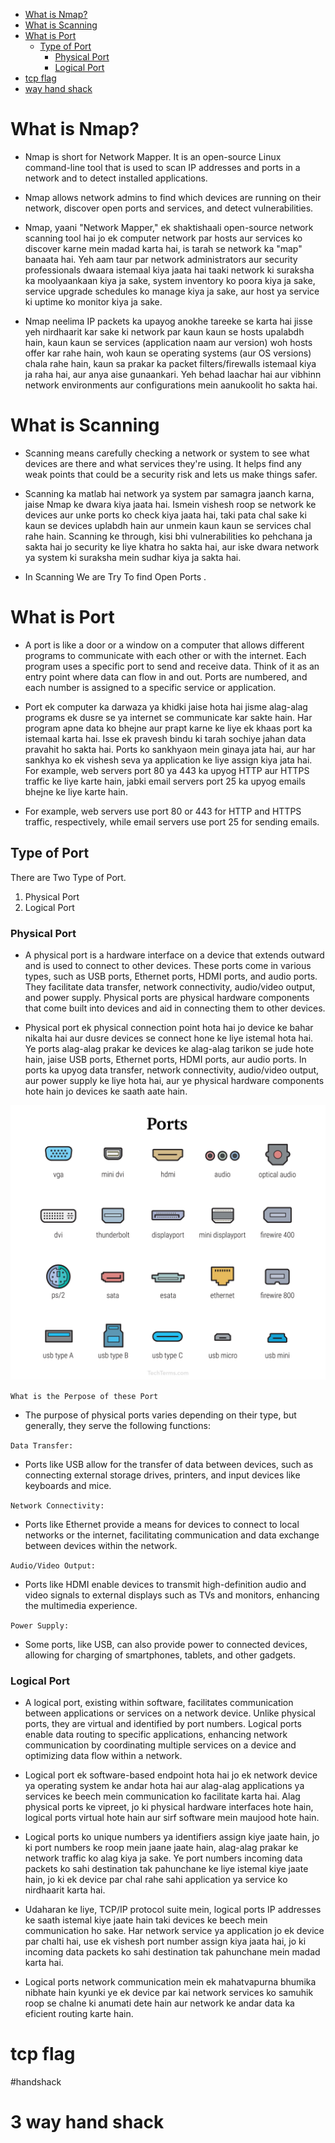 
<!-- TOC -->

- [What is Nmap?](#what-is-nmap)
- [What is Scanning](#what-is-scanning)
- [What is Port](#what-is-port)
    - [Type of Port](#type-of-port)
        - [Physical Port](#physical-port)
        - [Logical Port](#logical-port)
- [tcp flag](#tcp-flag)
- [way hand shack](#way-hand-shack)

<!-- /TOC -->


# What is Nmap?

- Nmap is short for Network Mapper. It is an open-source Linux command-line tool that is used to scan IP addresses and ports in a network and to detect installed applications.

- Nmap allows network admins to find which devices are running on their network, discover open ports and services, and detect vulnerabilities.


- Nmap, yaani "Network Mapper," ek shaktishaali open-source network scanning tool hai jo ek computer network par hosts aur services ko discover karne mein madad karta hai, is tarah se network ka "map" banaata hai. Yeh aam taur par network administrators aur security professionals dwaara istemaal kiya jaata hai taaki network ki suraksha ka moolyaankaan kiya ja sake, system inventory ko poora kiya ja sake, service upgrade schedules ko manage kiya ja sake, aur host ya service ki uptime ko monitor kiya ja sake.

- Nmap neelima IP packets ka upayog anokhe tareeke se karta hai jisse yeh nirdhaarit kar sake ki network par kaun kaun se hosts upalabdh hain, kaun kaun se services (application naam aur version) woh hosts offer kar rahe hain, woh kaun se operating systems (aur OS versions) chala rahe hain, kaun sa prakar ka packet filters/firewalls istemaal kiya ja raha hai, aur anya aise gunaankari. Yeh behad laachar hai aur vibhinn network environments aur configurations mein aanukoolit ho sakta hai.






# What is Scanning


- Scanning means carefully checking a network or system to see what devices are there and what services they're using. It helps find any weak points that could be a security risk and lets us make things safer.

- Scanning ka matlab hai network ya system par samagra jaanch karna, jaise Nmap ke dwara kiya jaata hai. Ismein vishesh roop se network ke devices aur unke ports ko check kiya jaata hai, taki pata chal sake ki kaun se devices uplabdh hain aur unmein kaun kaun se services chal rahe hain. Scanning ke through, kisi bhi vulnerabilities ko pehchana ja sakta hai jo security ke liye khatra ho sakta hai, aur iske dwara network ya system ki suraksha mein sudhar kiya ja sakta hai.


- In Scanning We are Try To find Open Ports .


# What is Port


-  A port is like a door or a window on a computer that allows different programs to communicate with each other or with the internet. Each program uses a specific port to send and receive data. Think of it as an entry point where data can flow in and out. Ports are numbered, and each number is assigned to a specific service or application. 


- Port ek computer ka darwaza ya khidki jaise hota hai jisme alag-alag programs ek dusre se ya internet se communicate kar sakte hain. Har program apne data ko bhejne aur prapt karne ke liye ek khaas port ka istemaal karta hai. Isse ek pravesh bindu ki tarah sochiye jahan data pravahit ho sakta hai. Ports ko sankhyaon mein ginaya jata hai, aur har sankhya ko ek vishesh seva ya application ke liye assign kiya jata hai. For example, web servers port 80 ya 443 ka upyog HTTP aur HTTPS traffic ke liye karte hain, jabki email servers port 25 ka upyog emails bhejne ke liye karte hain.

- For example, web servers use port 80 or 443 for HTTP and HTTPS traffic, respectively, while email servers use port 25 for sending emails.


## Type of Port

There are Two Type of Port.

1. Physical Port
2. Logical Port

###  Physical Port


- A physical port is a hardware interface on a device that extends outward and is used to connect to other devices. These ports come in various types, such as USB ports, Ethernet ports, HDMI ports, and audio ports. They facilitate data transfer, network connectivity, audio/video output, and power supply. Physical ports are physical hardware components that come built into devices and aid in connecting them to other devices.

- Physical port ek physical connection point hota hai jo device ke bahar nikalta hai aur dusre devices se connect hone ke liye istemal hota hai. Ye ports alag-alag prakar ke devices ke alag-alag tarikon se jude hote hain, jaise USB ports, Ethernet ports, HDMI ports, aur audio ports. In ports ka upyog data transfer, network connectivity, audio/video output, aur power supply ke liye hota hai, aur ye physical hardware components hote hain jo devices ke saath aate hain.

<img src="Image/port_112-2.webp">

<!-- - Usb port , RJ45 Port , HDMI Port -->

`What is the Perpose of these Port` 


- The purpose of physical ports varies depending on their type, but generally, they serve the following functions:


`Data Transfer:`

-  Ports like USB allow for the transfer of data between devices, such as connecting external storage drives, printers, and input devices like keyboards and mice.

` Network Connectivity: ` 

- Ports like Ethernet provide a means for devices to connect to local networks or the internet, facilitating communication and data exchange between devices within the network.

`Audio/Video Output:`

-  Ports like HDMI enable devices to transmit high-definition audio and video signals to external displays such as TVs and monitors, enhancing the multimedia experience.

`Power Supply:`

-  Some ports, like USB, can also provide power to connected devices, allowing for charging of smartphones, tablets, and other gadgets.






### Logical Port

- A logical port, existing within software, facilitates communication between applications or services on a network device. Unlike physical ports, they are virtual and identified by port numbers. Logical ports enable data routing to specific applications, enhancing network communication by coordinating multiple services on a device and optimizing data flow within a network.

- Logical port ek software-based endpoint hota hai jo ek network device ya operating system ke andar hota hai aur alag-alag applications ya services ke beech mein communication ko facilitate karta hai. Alag physical ports ke vipreet, jo ki physical hardware interfaces hote hain, logical ports virtual hote hain aur sirf software mein maujood hote hain.

- Logical ports ko unique numbers ya identifiers assign kiye jaate hain, jo ki port numbers ke roop mein jaane jaate hain, alag-alag prakar ke network traffic ko alag kiya ja sake. Ye port numbers incoming data packets ko sahi destination tak pahunchane ke liye istemal kiye jaate hain, jo ki ek device par chal rahe sahi application ya service ko nirdhaarit karta hai.

- Udaharan ke liye, TCP/IP protocol suite mein, logical ports IP addresses ke saath istemal kiye jaate hain taki devices ke beech mein communication ho sake. Har network service ya application jo ek device par chalti hai, use ek vishesh port number assign kiya jaata hai, jo ki incoming data packets ko sahi destination tak pahunchane mein madad karta hai.

- Logical ports network communication mein ek mahatvapurna bhumika nibhate hain kyunki ye ek device par kai network services ko samuhik roop se chalne ki anumati dete hain aur network ke andar data ka eficient routing karte hain.



# tcp flag

#handshack 

# 3 way hand shack